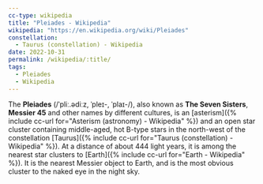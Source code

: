 ```yaml
---
cc-type: wikipedia
title: "Pleiades - Wikipedia"
wikipedia: "https://en.wikipedia.org/wiki/Pleiades"
constellation:
  - Taurus (constellation) - Wikipedia
date: 2022-10-31
permalink: /wikipedia/:title/
tags:
  - Pleiades
  - Wikipedia
---
```

The **Pleiades** (/ˈpliː.ədiːz, ˈpleɪ-, ˈplaɪ-/), also known as **The Seven Sisters**, **Messier 45** and other names by different cultures, is an [asterism]({% include cc-url for="Asterism (astronomy) - Wikipedia" %}) and an open star cluster containing middle-aged, hot B-type stars in the north-west of the constellation [Taurus]({% include cc-url for="Taurus (constellation) - Wikipedia" %}). At a distance of about 444 light years, it is among the nearest star clusters to [Earth]({% include cc-url for="Earth - Wikipedia" %}). It is the nearest Messier object to Earth, and is the most obvious cluster to the naked eye in the night sky.